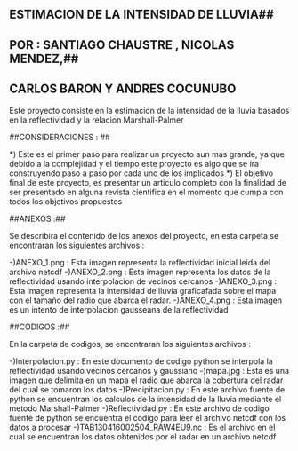 ## ESTIMACION DE LA INTENSIDAD DE LLUVIA##
## POR : SANTIAGO CHAUSTRE , NICOLAS MENDEZ,##
##       CARLOS BARON Y ANDRES COCUNUBO ##

Este proyecto consiste en la estimacion de la intensidad
de la lluvia basados en la reflectividad y la relacion Marshall-Palmer

##CONSIDERACIONES : ##

*) Este es el primer paso para realizar un proyecto aun mas grande, ya que
   debido a la complejidad y el tiempo este proyecto es algo que se ira
   construyendo paso a paso por cada uno de los implicados
*) El objetivo final de este proyecto, es presentar un articulo completo
   con la finalidad de ser presentado en alguna revista cientifica en el
   momento que cumpla con todos los objetivos propuestos
   
##ANEXOS :##

Se describira el contenido de los anexos del proyecto, en esta carpeta se 
encontraran los siguientes archivos : 

-)ANEXO_1.png : Esta imagen representa la reflectividad inicial leida del
  archivo netcdf
-)ANEXO_2.png : Esta imagen representa los datos de la reflectividad usando
  interpolacion de vecinos cercanos
-)ANEXO_3.png : Esta imagen representa la intensidad de lluvia graficafada sobre
  el mapa con el tamaño del radio que abarca el radar.
-)ANEXO_4.png : Esta imagen es un intento de interpolacion gausseana de la reflectividad
  
##CODIGOS :##

En la carpeta de codigos, se encontraran los siguientes archivos :

-)Interpolacion.py : En este documento de codigo python se interpola
  la reflectividad usando vecinos cercanos y gaussiano
-)mapa.jpg : Esta es una imagen que delimita en un mapa el radio que
  abarca la cobertura del radar del cual se tomaron los datos
-)Precipitacion.py : En este archivo fuente de python se encuentran los
  calculos de la intensidad de la lluvia mediante el metodo Marshall-Palmer
-)Reflectividad.py : En este archivo de codigo fuente de python se encuentra
  el codigo para leer el archivo netcdf con los datos a procesar
-)TAB130416002504_RAW4EU9.nc : Es el archivo en el cual se encuentran los
  datos obtenidos por el radar en un archivo netcdf
